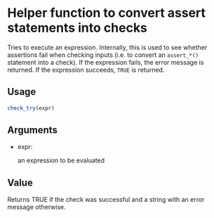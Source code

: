 # Helper function to convert assert statements into checks

Tries to execute an expression. Internally, this is used to see whether
assertions fail when checking inputs (i.e. to convert an `assert_*()`
statement into a check). If the expression fails, the error message is
returned. If the expression succeeds, `TRUE` is returned.

## Usage

``` r
check_try(expr)
```

## Arguments

- expr:

  an expression to be evaluated

## Value

Returns TRUE if the check was successful and a string with an error
message otherwise.
